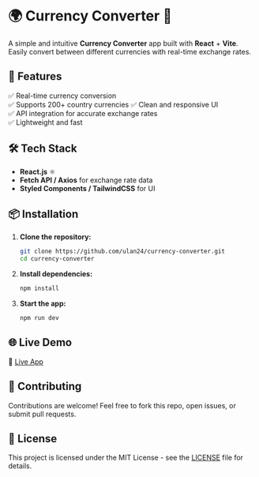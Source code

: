 # 🌍 Currency Converter 💱

A simple and intuitive **Currency Converter** app built with **React** +  **Vite**. Easily convert between different currencies with real-time exchange rates.

## 🚀 Features

✅ Real-time currency conversion  
✅ Supports 200+ country currencies 
✅ Clean and responsive UI  
✅ API integration for accurate exchange rates  
✅ Lightweight and fast  

## 🛠️ Tech Stack

- **React.js** ⚛️  
- **Fetch API / Axios** for exchange rate data  
- **Styled Components / TailwindCSS** for UI  

## 📦 Installation

1. **Clone the repository:**  
   ```bash
   git clone https://github.com/ulan24/currency-converter.git
   cd currency-converter
   ```
2. **Install dependencies:**  
   ```bash
   npm install
   ```
3. **Start the app:**  
   ```bash
   npm run dev
   ```

## 🌐 Live Demo

🔗 [Live App](your-live-demo-url.com)  

## 🤝 Contributing

Contributions are welcome! Feel free to fork this repo, open issues, or submit pull requests.  

## 📜 License

This project is licensed under the MIT License - see the [LICENSE](LICENSE) file for details.

